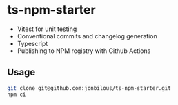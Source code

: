 # ts-npm-starter

- Vitest for unit testing
- Conventional commits and changelog generation
- Typescript
- Publishing to NPM registry with Github Actions

## Usage

```bash
git clone git@github.com:jonbilous/ts-npm-starter.git
npm ci
```
